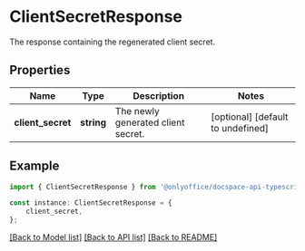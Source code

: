 # ClientSecretResponse

The response containing the regenerated client secret.

## Properties

Name | Type | Description | Notes
------------ | ------------- | ------------- | -------------
**client_secret** | **string** | The newly generated client secret. | [optional] [default to undefined]

## Example

```typescript
import { ClientSecretResponse } from '@onlyoffice/docspace-api-typescript';

const instance: ClientSecretResponse = {
    client_secret,
};
```

[[Back to Model list]](../README.md#documentation-for-models) [[Back to API list]](../README.md#documentation-for-api-endpoints) [[Back to README]](../README.md)
